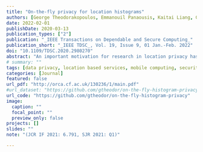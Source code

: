 ```yaml
---
title: "On-the-fly privacy for location histograms"
authors: [George Theodorakopoulos, Emmanouil Panaousis, Kaitai Liang, George Loukas.]
date: 2022-02-01
publishDate: 2020-03-13
publication_types: ["2"]
publication: "_IEEE Transactions on Dependable and Secure Computing_"
publication_short: "_IEEE TDSC_, Vol. 19, Issue 9, 01 Jan.-Feb. 2022"
doi: "10.1109/TDSC.2020.2980270"
abstract: "An important motivation for research in location privacy has been to protect against user profiling, i.e., inferring a user's political affiliation, wealth level, sexual preferences, religious beliefs and other sensitive attributes. Existing approaches focus on distorting or suppressing individual locations, but we argue that, for directly protecting against profiling, it is more appropriate to focus on the frequency with which various locations are visited - in other words, the histogram of a user's locations. We introduce and explore a new privacy notion for location histograms, in which the user chooses a target histogram that she wants to avoid or to resemble by obfuscating her location visits. For example, she may want to avoid looking wealthy or to resemble a health conscious person. We describe how to design concrete privacy mechanisms that operate under different assumptions on e.g. the user's mobility, including provably optimal mechanisms. We use a mobility dataset with 1083 users to illustrate how these mechanisms achieve privacy while minimizing the quality loss caused by the location obfuscation, in the context of two types of Location-Based Services: nearest-PoI, and geofence."
# summary: ""
tags: [data privacy, location based services, mobile computing, security of data]
categories: [Journal]
featured: false
url_pdf: "http://orca.cf.ac.uk/130236/1/main.pdf"
#url_dataset: "https://github.com/gtheodor/on-the-fly-histogram-privacy"
url_code: "https://github.com/gtheodor/on-the-fly-histogram-privacy"
image:
  caption: ""
  focal_point: ""
  preview_only: false
projects: []
slides: ""
note: "(JCR IF 2021: 6.791, SJR 2021: Q1)"

---
```

